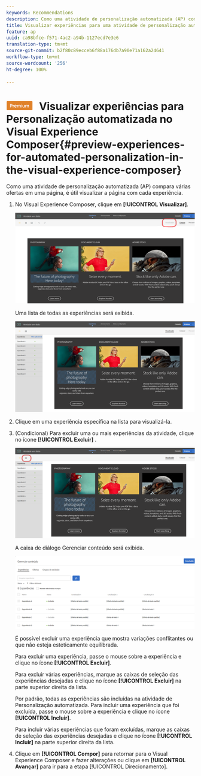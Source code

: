```yaml
---
keywords: Recommendations
description: Como uma atividade de personalização automatizada (AP) compara várias ofertas em uma página, é útil visualizar a página com cada experiência.
title: Visualizar experiências para uma atividade de personalização automatizada (AP) no Adobe Target Visual Experience Composer
feature: ap
uuid: ca98bfce-f571-4ac2-a94b-1127ecd7e3e6
translation-type: tm+mt
source-git-commit: b2f80c89ecceb6f88a176db7a90e71a162a24641
workflow-type: tm+mt
source-wordcount: '256'
ht-degree: 100%

---
```



# ![PREMIUM](/help/assets/premium.png) Visualizar experiências para Personalização automatizada no Visual Experience Composer{#preview-experiences-for-automated-personalization-in-the-visual-experience-composer}

Como uma atividade de personalização automatizada (AP) compara várias ofertas em uma página, é útil visualizar a página com cada experiência.

1. No Visual Experience Composer, clique em **[!UICONTROL Visualizar]**.

   ![Ícone Visualizar](/help/c-activities/t-automated-personalization/assets/preview.png)

   Uma lista de todas as experiências será exibida.

   ![Visualizar experiências](/help/c-activities/t-automated-personalization/assets/ap_preview-new.png)

1. Clique em uma experiência específica na lista para visualizá-la.

1. (Condicional) Para excluir uma ou mais experiências da atividade, clique no ícone **[!UICONTROL Excluir]** .

   ![Ícone Excluir](/help/c-activities/t-automated-personalization/assets/ap_exclude-new.png)

   A caixa de diálogo Gerenciar conteúdo será exibida.

   ![Caixa de diálogo Gerenciar conteúdo](/help/c-activities/t-automated-personalization/assets/preview-exclude.png)

   É possível excluir uma experiência que mostra variações conflitantes ou que não esteja esteticamente equilibrada.

   Para excluir uma experiência, passe o mouse sobre a experiência e clique no ícone **[!UICONTROL Excluir]**.

   Para excluir várias experiências, marque as caixas de seleção das experiências desejadas e clique no ícone **[!UICONTROL Excluir]** na parte superior direita da lista.

   Por padrão, todas as experiências são incluídas na atividade de Personalização automatizada. Para incluir uma experiência que foi excluída, passe o mouse sobre a experiência e clique no ícone **[!UICONTROL Incluir]**.

   Para incluir várias experiências que foram excluídas, marque as caixas de seleção das experiências desejadas e clique no ícone **[!UICONTROL Incluir]** na parte superior direita da lista.

1. Clique em **[!UICONTROL Compor]** para retornar para o Visual Experience Composer e fazer alterações ou clique em **[!UICONTROL Avançar]** para ir para a etapa [!UICONTROL Direcionamento].
